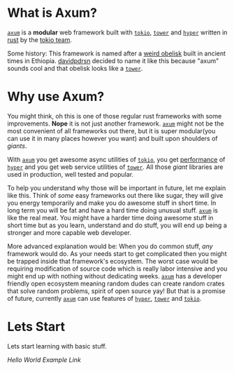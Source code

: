 # What is Axum?

[`axum`] is a **modular** web framework built with [`tokio`], [`tower`] and [`hyper`] written in [rust] by the [tokio team].

Some history: This framework is named after a [weird obelisk](https://en.wikipedia.org/wiki/Obelisk_of_Axum) built in ancient times in Ethiopia. [davidpdrsn] decided to name it like this because "axum" sounds cool and that obelisk looks like a [`tower`].

# Why use Axum?

You might think, oh this is one of those regular rust frameworks with some improvements. **Nope** it is not just another framework. [`axum`] might not be the most convenient of all frameworks out there, but it is super modular(you can use it in many places however you want) and built upon shoulders of *giants*.

With [`axum`] you get awesome async utilities of [`tokio`], you get [performance](https://github.com/programatik29/rust-web-benchmarks) of [`hyper`] and you get web service utilities of [`tower`]. All those *giant* libraries are used in production, well tested and popular.

To help you understand why those will be important in future, let me explain like this. Think of *some* easy frameworks out there like sugar, they will give you energy temporarily and make you do awesome stuff in short time. In long term you will be fat and have a hard time doing unusual stuff. [`axum`] is like the real meat. You might have a harder time doing awesome stuff in short time but as you learn, understand and do stuff, you will end up being a stronger and more capable web developer. 

More advanced explanation would be:
When you do common stuff, *any* framework would do. As your needs start to get complicated then you might be trapped inside that framework's ecosystem. The worst case would be requiring modification of source code which is really labor intensive and you might end up with nothing without dedicating weeks. [`axum`] has a developer friendly open ecosystem meaning random dudes can create random crates that solve random problems, spirit of open source yay! But that is a promise of future, currently [`axum`] can use features of [`hyper`], [`tower`] and [`tokio`].

# Lets Start

Lets start learning with basic stuff.

*Hello World Example Link*

[`axum`]: https://github.com/tokio-rs/axum
[`tokio`]: https://github.com/tokio-rs/tokio
[`tower`]: https://github.com/tower-rs/tower
[`hyper`]: https://github.com/hyperium/hyper
[rust]: https://www.rust-lang.org/
[tokio team]: https://github.com/tokio-rs
[davidpdrsn]: https://github.com/davidpdrsn

